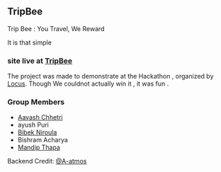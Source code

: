 ## TripBee
Trip Bee : You Travel, We Reward 

It is that simple

### site live at [TripBee](https://tripbeee.netlify.app) 

The project was made to demonstrate at the Hackathon , organized by [Locus](https://locus.pcampus.edu.np/). Though We couldnot actually win it , it was fun .

### Group Members
* [Aavash Chhetri](https://www.linkedin.com/in/aavash-chhetri/)
* ayush Puri
* [Bibek Niroula](https://www.linkedin.com/in/bibek-niroula-5b82031ab/)
* Bishram Acharya
* [Mandip Thapa](https://www.linkedin.com/in/mandip-thapa/) 

Backend Credit: [@A-atmos](https://github.com/A-atmos)
